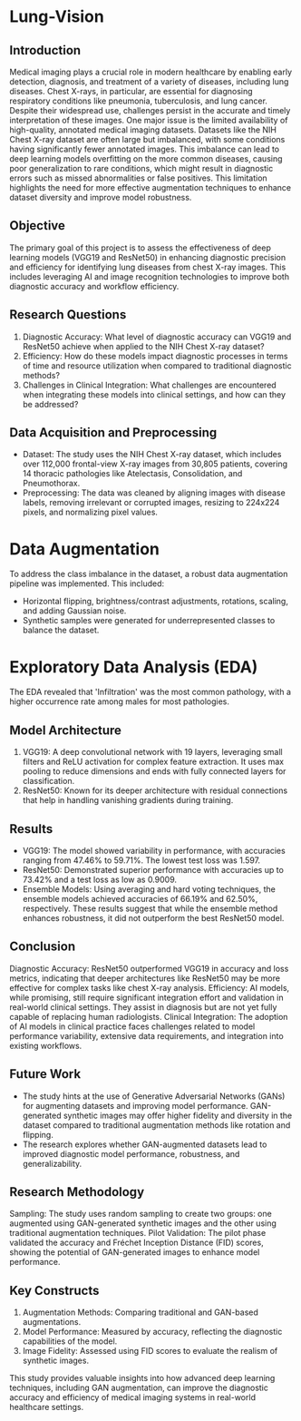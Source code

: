 # Lung-Vision

## Introduction
Medical imaging plays a crucial role in modern healthcare by enabling early detection, diagnosis, and treatment of a variety of diseases, including lung diseases. Chest X-rays, in particular, are essential for diagnosing respiratory conditions like pneumonia, tuberculosis, and lung cancer. Despite their widespread use, challenges persist in the accurate and timely interpretation of these images. One major issue is the limited availability of high-quality, annotated medical imaging datasets. Datasets like the NIH Chest X-ray dataset are often large but imbalanced, with some conditions having significantly fewer annotated images. This imbalance can lead to deep learning models overfitting on the more common diseases, causing poor generalization to rare conditions, which might result in diagnostic errors such as missed abnormalities or false positives. This limitation highlights the need for more effective augmentation techniques to enhance dataset diversity and improve model robustness.

## Objective
The primary goal of this project is to assess the effectiveness of deep learning models (VGG19 and ResNet50) in enhancing diagnostic precision and efficiency for identifying lung diseases from chest X-ray images. This includes leveraging AI and image recognition technologies to improve both diagnostic accuracy and workflow efficiency.

## Research Questions
1. Diagnostic Accuracy: What level of diagnostic accuracy can VGG19 and ResNet50 achieve when applied to the NIH Chest X-ray dataset?
2. Efficiency: How do these models impact diagnostic processes in terms of time and resource utilization when compared to traditional diagnostic methods?
3. Challenges in Clinical Integration: What challenges are encountered when integrating these models into clinical settings, and how can they be addressed?

## Data Acquisition and Preprocessing
- Dataset: The study uses the NIH Chest X-ray dataset, which includes over 112,000 frontal-view X-ray images from 30,805 patients, covering 14 thoracic pathologies like Atelectasis, Consolidation, and Pneumothorax.
- Preprocessing: The data was cleaned by aligning images with disease labels, removing irrelevant or corrupted images, resizing to 224x224 pixels, and normalizing pixel values.

# Data Augmentation
To address the class imbalance in the dataset, a robust data augmentation pipeline was implemented. This included:

- Horizontal flipping, brightness/contrast adjustments, rotations, scaling, and adding Gaussian noise.
- Synthetic samples were generated for underrepresented classes to balance the dataset.

# Exploratory Data Analysis (EDA)
The EDA revealed that 'Infiltration' was the most common pathology, with a higher occurrence rate among males for most pathologies.

## Model Architecture
1. VGG19: A deep convolutional network with 19 layers, leveraging small filters and ReLU activation for complex feature extraction. It uses max pooling to reduce dimensions and ends with fully connected layers for classification.
2. ResNet50: Known for its deeper architecture with residual connections that help in handling vanishing gradients during training.

## Results
- VGG19: The model showed variability in performance, with accuracies ranging from 47.46% to 59.71%. The lowest test loss was 1.597.
- ResNet50: Demonstrated superior performance with accuracies up to 73.42% and a test loss as low as 0.9009.
- Ensemble Models: Using averaging and hard voting techniques, the ensemble models achieved accuracies of 66.19% and 62.50%, respectively. These results suggest that while the ensemble method enhances robustness, it did not outperform the best ResNet50 model.

## Conclusion
Diagnostic Accuracy: ResNet50 outperformed VGG19 in accuracy and loss metrics, indicating that deeper architectures like ResNet50 may be more effective for complex tasks like chest X-ray analysis.
Efficiency: AI models, while promising, still require significant integration effort and validation in real-world clinical settings. They assist in diagnosis but are not yet fully capable of replacing human radiologists.
Clinical Integration: The adoption of AI models in clinical practice faces challenges related to model performance variability, extensive data requirements, and integration into existing workflows.

## Future Work
- The study hints at the use of Generative Adversarial Networks (GANs) for augmenting datasets and improving model performance. GAN-generated synthetic images may offer higher fidelity and diversity in the dataset compared to traditional augmentation methods like rotation and flipping.
- The research explores whether GAN-augmented datasets lead to improved diagnostic model performance, robustness, and generalizability.

## Research Methodology
Sampling: The study uses random sampling to create two groups: one augmented using GAN-generated synthetic images and the other using traditional augmentation techniques.
Pilot Validation: The pilot phase validated the accuracy and Fréchet Inception Distance (FID) scores, showing the potential of GAN-generated images to enhance model performance.

## Key Constructs
1. Augmentation Methods: Comparing traditional and GAN-based augmentations.
2. Model Performance: Measured by accuracy, reflecting the diagnostic capabilities of the model.
3. Image Fidelity: Assessed using FID scores to evaluate the realism of synthetic images.

This study provides valuable insights into how advanced deep learning techniques, including GAN augmentation, can improve the diagnostic accuracy and efficiency of medical imaging systems in real-world healthcare settings.
